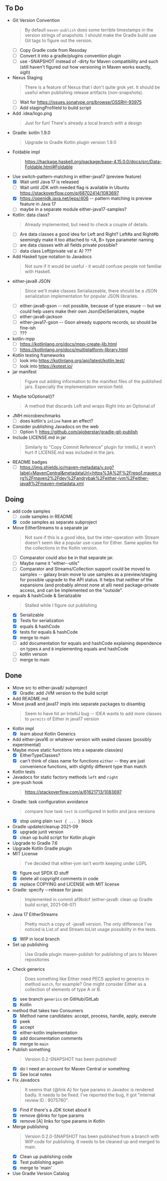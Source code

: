 ## To Do

- Git Version Convention
    > By default `maven-publish` does some terrible timestamps in the version strings of snapshots. I should make the Gradle build use Git tags to figure out the version.
    * [ ] Copy Gradle code from Resoday
    * [ ] Convert it into a gradle/plugins convention plugin
    * [ ] use -SNAPSHOT instead of -dirty for Maven compatibility and such (still haven't figured out how versioning in Maven works exactly, *sigh*)
- Nexus Staging
    > There is a feature of Nexus that I don't quite grok yet. It should be useful when publishing release artifacts (non-snapshots).
    * [ ] Wait for https://issues.sonatype.org/browse/OSSRH-93975
    * [ ] Add stagingProfileId to build script
- Add .idea/logo.png
    > Just for fun! There's already a local branch with a design
- Gradle: kotlin 1.9.0
    > Upgrade to Gradle Kotlin plugin version 1.9.0
- Foldable impl
    > https://hackage.haskell.org/package/base-4.15.0.0/docs/src/Data-Foldable.html#Foldable
- Use switch-pattern-matching in either-java17 (preview feature)
    * [x] Wait until Java 17 is released
    * [ ] Wait until JDK with needed flag is available in Ubuntu https://stackoverflow.com/q/68702414/1083697
    * [x] https://openjdk.java.net/jeps/406 -- pattern matching is preview feature in Java 17
    * [ ] maybe in a separate module either-java17-samples?
- Kotlin: data class?
    > Already implemented, but need to check a couple of details.
    * [ ] Are data classes a good idea for Left and Right? Left#a and Right#b seemingly make it too attached to <A, B> type parameter naming
    * [ ] are data classes with all fields private  possible?
    * [ ] data class Left(private val a: A) ???
- Add Haskell type notation to Javadocs
    > Not sure if it would be useful - it would confuse people not familiar with Haskell.
- either-java8 JSON
    > Since we'll make classes Serialiazeable, there should be a JSON serialization implementation for popular JSON libraries.
    * [ ] either-java8-gson -- not possible, because of type erasure -- but we could help users make their own Json(De)Serializers, maybe
    * [ ] either-java8-jackson
    * [ ] either-java17-gson -- Gson already supports records, so should be fine-ish
    * [ ] ???
- kotlin-mpp
    * [ ] https://kotlinlang.org/docs/mpp-create-lib.html
    * [ ] https://kotlinlang.org/docs/multiplatform-library.html
- Kotlin testing frameworks
    * [ ] look into https://kotlinlang.org/api/latest/kotlin.test/
    * [ ] look into https://kotest.io/
- jar manifest
    > Figure out adding information to the manifest files of the published jars. Especially the implementation version field.
- Maybe toOptional()?
    > A method that discards Left and wraps Right into an Optional.of
- JMH microbenchmarks
    * [ ] does kotlin's `inline` have an effect?
- Consider publishing Javadocs on the web
    * [ ] Option 1: https://github.com/ajoberstar/gradle-git-publish
- Include LICENSE.md in jar
    > Similarly to "Copy Commit Reference" plugin for IntelliJ, it won't hurt if LICENSE.md was included in the jars.
- README badges
    * [ ] https://img.shields.io/maven-metadata/v.svg?label=MavenCentral&metadataUrl=https%3A%2F%2Frepo1.maven.org%2Fmaven2%2Fdev%2Fandrybak%2Feither-jvm%2Feither-java8%2Fmaven-metadata.xml

## Doing

- add code samples
    * [ ] code samples in README
    * [x] code samples as separate subproject
- Move EitherStreams to a separate jar
    > Not sure if this is a good idea, but the inter-operation with Stream doesn't seem like a popular use-case for Either.  Same applies for the collections in the Kotlin version.
    * [ ] Comparator could also be in that separate jar.
    * [ ] Maybe name it "either-<variant>-utils"
    * [ ] Comparator and Streams/Collection support  could be moved to samples -- galaxy brain move to use samples as a preview/staging for possible upgrade to the API status. It helps that neither of the expansions (and probably almost none at all) need package-private access, and can be implemented on the  "outside".
- equals & hashCode & Serializable
    > Stalled while I figure out publishing
    * [x] Serializable
    * [x] Tests for serialization
    * [x] equals & hashCode
    * [x] tests for equals & hashCode
    * [x] merge to main
    * [ ] add documentation for equals and hashCode explaining dependence on types `A` and `B` implementing equals and hashCode
    * [ ] kotlin version
    * [ ] merge to main

## Done

- Move src to either-java8/ subproject
    * [x] Gradle: add JVM version to the build script
- Add README.md
- Move java8 and java17 impls into separate packages to disambig
    > Seem to have hit an IntelliJ bug -- IDEA wants to add more classes to `permits` of Either in java17 version
- Kotlin impl
    * [x] learn about Kotlin Generics
- Add either-java16 or whatever version with sealed classes (possibly experimental)
- Maybe move static functions into a separate class(es)
    * [x] EitherTypeClasses?
    * [x] can't think of class name for functions `either` -- they are just convenience functions, with slightly different type than match
- Kotlin tests
- Javadocs for static factory methods `left` and `right`
- pre-push hook
    > https://stackoverflow.com/a/61621713/1083697
- Gradle: task configuration avoidance
    > compare how task `test` is configured in kotlin and java versions
    * [x] stop using plain `test { ... }` block
- Gradle update/cleanup 2021-09
    * [x] upgrade junit version
    * [x] clean up build script for Kotlin plugin
- Upgrade to Gradle 7.6
- Upgrade Kotlin Gradle plugin
- MIT License
    > I've decided that either-jvm isn't worth keeping under LGPL
    * [x] figure out SPDX ID stuff
    * [x] delete all copyright comments in code
    * [x] replace COPYING and LICENSE with MIT license
- Gradle: specify --release for javac
    > Implemented in commit af9bdcf (either-java8: clean up Gradle build script, 2021-08-07)
- Java 17 EitherStreams
    > Pretty much a copy of -java8 version. The only difference I've noticed is List.of and Stream.toList usage possibility in the tests.
    * [x] WIP in local branch
- Set up publishing
    > Use Gradle plugin maven-publish for publishing of jars to Maven repositories
- Check generics
    > Does something like Either need PECS applied to generics in method `match`, for example? One might consider Either as a collection of elements of type A or B.
    * [x] see branch `generics` on GitHub/GitLab
    * [x] Kotlin
- method that takes two Consumers
    * [x] Method name candidates: accept, process, handle, apply, execute
    * [x] peek
    * [x] accept
    * [x] either-kotlin implementation
    * [x] add documentation comments
    * [x] merge to `main`
- Publish something
    > Version 0.2-SNAPSHOT has been published!
    * [x] do I need an account for Maven Central or something
    * [x] See local notes
- Fix Javadocs
    > It seems that {@link A} for type params in Javadoc is rendered badly. It needs to be fixed. I've reported the bug, it got "internal review ID : 9075760".
    * [x] Find if there's a JDK ticket about it
    * [x] remove @links for type params
    * [x] remove [A] links for type params in Kotlin
- Merge publishing
    > Version 0.2.0-SNAPSHOT has been published from a branch with WIP code for publishing. It needs to be cleaned up and merged to main.
    * [x] Clean up publishing code
    * [x] Test publishing again
    * [x] merge to 'main'
- Use Gradle Version Catalog
